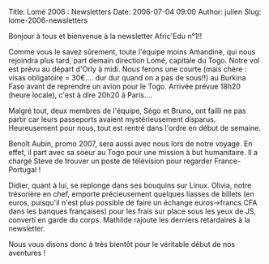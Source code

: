 Title: Lomé 2006 : Newsletters
Date: 2006-07-04 09:00
Author: julien
Slug: lome-2006-newsletters

Bonjour à tous et bienvenue à la newsletter Afric'Edu n°1!!

</p>
Comme vous le savez sûrement, toute l'équipe moins Amandine, qui nous
rejoindra plus tard, part demain direction Lomé, capitale du Togo. Notre
vol est prévu au départ d'Orly à midi. Nous ferons une courte (mais
chère : visas obligatoire = 30€.... dur dur quand on a pas de sous!!) au
Burkina Faso avant de reprendre un avion pour le Togo. Arrivée prévue
18h20 (heure locale), c'est à dire 20h20 à Paris....

</p>
Malgré tout, deux membres de l'équipe, Ségo et Bruno, ont failli ne pas
partir car leurs passeports avaient mystérieusement disparus.
Heureusement pour nous, tout est rentré dans l'ordre en début de
semaine.

</p>
Benoît Aubin, promo 2007, sera aussi avec nous lors de notre voyage. En
effet, il part avec sa soeur au Togo pour une mission à but humanitaire.
Il a chargé Steve de trouver un poste de télévision pour regarder
France-Portugal !

</p>
Didier, quant à lui, se replonge dans ses bouquins sur Linux. Olivia,
notre trésorière en chef, emporte précieusement quelques liasses de
billets (en euros, puisqu'il n'est plus possible de faire un échange
euros-&gt;francs CFA dans les banques françaises) pour les frais sur
place sous les yeux de JS, converti en garde du corps. Mathilde rajoute
les derniers retardaires à la newsletter.

</p>
Nous vous disons donc à très bientôt pour le véritable début de nos
aventures !

</p>

